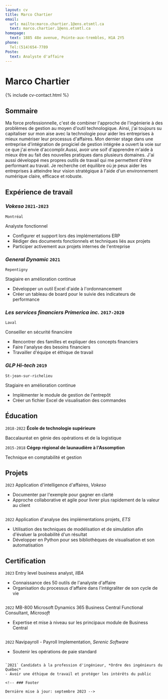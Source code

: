 ```yaml
---
layout: cv
title: Marco Chartier
email:
  url: mailto:marco.chartier.1@ens.etsmtl.ca
  text: marco.chartier.1@ens.etsmtl.ca
homepage:
  text: 1885 48e avenue, Pointe-aux-trembles, H1A 2Y5
phone:
  Tel:(514)654-7789
Poste:
  text: Analyste d'affaire
---
```


# Marco **Chartier**


<!--
include contact information from the front matter
Supported arguments:
    - homepage: text
    - phone
    - email
-->

{% include cv-contact.html %}

## Sommaire

Ma force professionnelle, c'est de combiner l'approche de l'ingénierie à des problèmes de gestion au moyen d'outil technologique. Ainsi, j'ai toujours su capitaliser sur mon aise avec la technologie pour aider les entreprises à mieux numériser leur processus d'affaires. Mon dernier stage dans une entreprise d'intégration de progiciel de gestion intégrée a ouvert la voie sur ce que j'ai envie d'accomplir.Aussi, avoir une soif d'apprendre m'aide à mieux être au fait des nouvelles pratiques dans plusieurs domaines. J'ai aussi développé mes propres outils de travail qui me permettent d'être performant au travail. Je recherche cet équilibre où je peux aider les entreprises à atteindre leur vision stratégique à l'aide d'un environnement numérique claire, efficace et robuste.

## Expérience de travail

### *Vokeso* `2021-2023`

```
Montréal
```

Analyste fonctionnel
- Configurer et support lors des implémentations ERP
- Rédiger des documents fonctionnels et techniques liés aux projets
- Participer activement aux projets internes de l'entreprise


### *General Dynamic* `2021`

```
Repentigny
```

Stagiaire en amélioration continue
- Développer un outil Excel d'aide à l'ordonnancement
- Créer un tableau de board pour le suivie des indicateurs de performance

### *Les services financiers Primerica inc.* `2017-2020`

```
Laval
```

Conseiller en sécurité financière
- Rencontrer des familles et expliquer des concepts financiers
- Faire l'analyse des besoins financiers
- Travailler d'équipe et éthique de travail



### *GLP Hi-tech* `2019`

```
St-jean-sur-richelieu
```
Stagiaire en amélioration continue 
- Implémenter le module de gestion de l'entrepôt
- Créer un fichier Excel de visualisation des commandes



## Éducation

`2018-2022`
__École de technologie supérieure__

Baccalauréat en génie des opérations et de la logistique

`2015-2018`
__Cégep régional de launaudière à l'Assomption__

Technique en comptabilité et gestion


## Projets

`2023`
Application d'intelligence d'affaires, *Vokeso*
- Documenter par l'exemple pour gagner en clarté
- Approche collaborative et agile pour livrer plus rapidement de la valeur au client

```

```

`2022`
Application d'analyse des implémentations projets, *ETS*
- Utilisation des techniques de modélisation et de simulation afin d'évaluer la probabilité d'un résultat
- Développer en Python pour ses bibliothèques de visualisation et son automatisation

## Certification

`2023` Entry level business analyst, *IIBA*
- Connaissance des 50 outils de l'analyste d'affaire
- Organisation du processus d'affaire dans l'intégraliter de son cycle de vie

```

```

`2022` MB-800 Microsoft Dynamics 365 Business Central Functional Consultant, *Microsoft*
- Expertise et mise à niveau sur les principaux module de Business Central

```

```

`2022` Navipayroll - Payroll Implementation, *Serenic Software*
- Soutenir les opérations de paie standard


```

`2021` Candidats à la profession d'ingénieur, *Ordre des ingénieurs du Québec*
- Avoir une éthique de travail et protéger les intérêts du public

<!-- ### Footer

Dernière mise à jour: septembre 2023 -->
